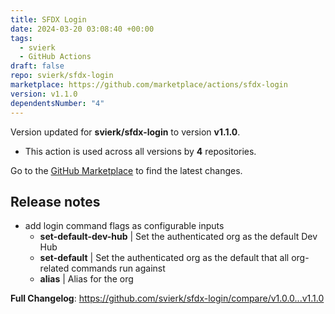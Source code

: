```yaml
---
title: SFDX Login
date: 2024-03-20 03:08:40 +00:00
tags:
  - svierk
  - GitHub Actions
draft: false
repo: svierk/sfdx-login
marketplace: https://github.com/marketplace/actions/sfdx-login
version: v1.1.0
dependentsNumber: "4"
---
```



Version updated for **svierk/sfdx-login** to version **v1.1.0**.
- This action is used across all versions by **4** repositories.

Go to the [GitHub Marketplace](https://github.com/marketplace/actions/sfdx-login) to find the latest changes.

## Release notes

- add login command flags as configurable inputs
  - **set-default-dev-hub** | Set the authenticated org as the default Dev Hub
  - **set-default** | Set the authenticated org as the default that all org-related commands run against
  - **alias** | Alias for the org

**Full Changelog**: https://github.com/svierk/sfdx-login/compare/v1.0.0...v1.1.0

